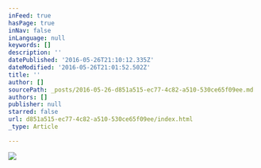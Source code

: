 ```yaml
---
inFeed: true
hasPage: true
inNav: false
inLanguage: null
keywords: []
description: ''
datePublished: '2016-05-26T21:10:12.335Z'
dateModified: '2016-05-26T21:01:52.502Z'
title: ''
author: []
sourcePath: _posts/2016-05-26-d851a515-ec77-4c82-a510-530ce65f09ee.md
authors: []
publisher: null
starred: false
url: d851a515-ec77-4c82-a510-530ce65f09ee/index.html
_type: Article

---
```

![](https://the-grid-user-content.s3-us-west-2.amazonaws.com/640c6049-e6f6-4cfb-b297-21e56df57829.jpg)